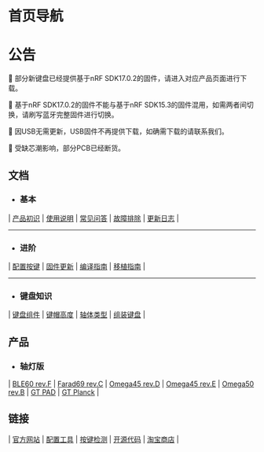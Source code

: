 
首页导航
=====================

# 公告

📢 部分新键盘已经提供基于nRF SDK17.0.2的固件，请进入对应产品页面进行下载。

📢 基于nRF SDK17.0.2的固件不能与基于nRF SDK15.3的固件混用，如需两者间切换，请刷写蓝牙完整固件进行切换。

📢 因USB无需更新，USB固件不再提供下载，如确需下载的请联系我们。

📢 受缺芯潮影响，部分PCB已经断货。



文档
-----

  * ### 基本
  | [产品初识](introduce.md) | [使用说明](manual.md) | [常见问答](faq.md) | [故障排除](trouble.md) | [更新日志](changelog.md) |
  - - - -
  * ### 进阶
  | [配置按键](configurator.md) | [固件更新](upgrade.md) | [编译指南](build.md) | [移植指南](porting.md) |
  - - - -
  * ### 键盘知识
  | [键盘组件](knowledge/customkeyboard.md) | [键帽高度](knowledge/keycapheight.md) | [轴体类型](knowledge/axisswitch.md) | [组装键盘](https://glab.online/archives/502) |

产品
-----

  * ### 轴灯版
  | [BLE60 rev.F](keyboard/gt_ble60_f.md) | [Farad69 rev.C](keyboard/farad69_c.md) | [Omega45 rev.D](keyboard/omega45_d.md) | [Omega45 rev.E](keyboard/omega45_e.md) | [Omega50 rev.B](keyboard/omega50_b.md) | [GT PAD](keyboard/gt-pad.md) | [GT Planck](keyboard/gt-planck.md) |


链接
-----

  | [官方网站](http://glab.online) | [配置工具](http://keyboard.lotlab.org/) | [按键检测](http://glab.online/keytest) | [开源代码](https://github.com/Lotlab/nrf52-keyboard) | [淘宝商店](http://shop.glab.online/) |